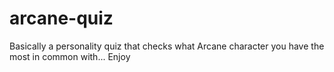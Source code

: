# arcane-quiz
Basically a personality quiz that checks what Arcane character you have the most in common with... Enjoy
